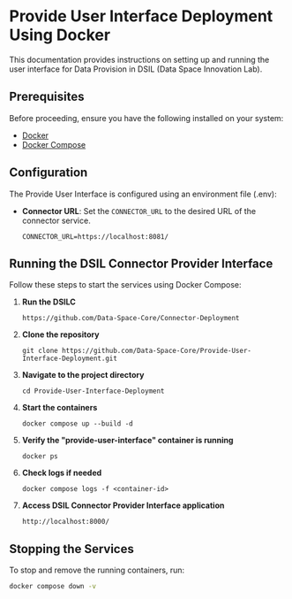 # Provide User Interface Deployment Using Docker

This documentation provides instructions on setting up and running the user interface for Data Provision in DSIL (Data Space Innovation Lab).


## Prerequisites
Before proceeding, ensure you have the following installed on your system:

- [Docker](https://www.docker.com/)
- [Docker Compose](https://docs.docker.com/compose/)

## Configuration
The Provide User Interface is configured using an environment file (.env): 
- **Connector URL**: Set the `CONNECTOR_URL` to the desired URL of the connector service.
  ```env
  CONNECTOR_URL=https://localhost:8081/
  ```

## Running the DSIL Connector Provider Interface
Follow these steps to start the services using Docker Compose:

1. **Run the DSILC**
   ```
   https://github.com/Data-Space-Core/Connector-Deployment
   ```
3. **Clone the repository**
   ```
   git clone https://github.com/Data-Space-Core/Provide-User-Interface-Deployment.git
   ```
4. **Navigate to the project directory**
   ```
   cd Provide-User-Interface-Deployment
   ```
5. **Start the containers**
   ```
   docker compose up --build -d
   ```
6. **Verify the "provide-user-interface" container is running**
   ```
   docker ps
   ```
7. **Check logs if needed**
   ```
   docker compose logs -f <container-id>
   ```
   
8. **Access DSIL Connector Provider Interface application**
   ```
   http://localhost:8000/
   ```

## Stopping the Services
To stop and remove the running containers, run:
```sh
docker compose down -v
```

